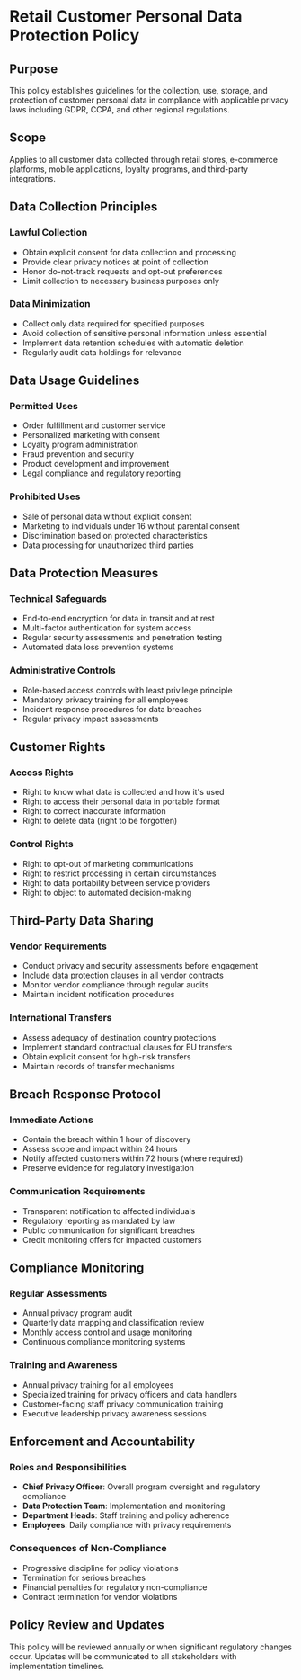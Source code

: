 # Retail Customer Personal Data Protection Policy

## Purpose
This policy establishes guidelines for the collection, use, storage, and protection of customer personal data in compliance with applicable privacy laws including GDPR, CCPA, and other regional regulations.

## Scope
Applies to all customer data collected through retail stores, e-commerce platforms, mobile applications, loyalty programs, and third-party integrations.

## Data Collection Principles

### Lawful Collection
- Obtain explicit consent for data collection and processing
- Provide clear privacy notices at point of collection
- Honor do-not-track requests and opt-out preferences
- Limit collection to necessary business purposes only

### Data Minimization
- Collect only data required for specified purposes
- Avoid collection of sensitive personal information unless essential
- Implement data retention schedules with automatic deletion
- Regularly audit data holdings for relevance

## Data Usage Guidelines

### Permitted Uses
- Order fulfillment and customer service
- Personalized marketing with consent
- Loyalty program administration
- Fraud prevention and security
- Product development and improvement
- Legal compliance and regulatory reporting

### Prohibited Uses
- Sale of personal data without explicit consent
- Marketing to individuals under 16 without parental consent
- Discrimination based on protected characteristics
- Data processing for unauthorized third parties

## Data Protection Measures

### Technical Safeguards
- End-to-end encryption for data in transit and at rest
- Multi-factor authentication for system access
- Regular security assessments and penetration testing
- Automated data loss prevention systems

### Administrative Controls
- Role-based access controls with least privilege principle
- Mandatory privacy training for all employees
- Incident response procedures for data breaches
- Regular privacy impact assessments

## Customer Rights

### Access Rights
- Right to know what data is collected and how it's used
- Right to access their personal data in portable format
- Right to correct inaccurate information
- Right to delete data (right to be forgotten)

### Control Rights
- Right to opt-out of marketing communications
- Right to restrict processing in certain circumstances
- Right to data portability between service providers
- Right to object to automated decision-making

## Third-Party Data Sharing

### Vendor Requirements
- Conduct privacy and security assessments before engagement
- Include data protection clauses in all vendor contracts
- Monitor vendor compliance through regular audits
- Maintain incident notification procedures

### International Transfers
- Assess adequacy of destination country protections
- Implement standard contractual clauses for EU transfers
- Obtain explicit consent for high-risk transfers
- Maintain records of transfer mechanisms

## Breach Response Protocol

### Immediate Actions
- Contain the breach within 1 hour of discovery
- Assess scope and impact within 24 hours
- Notify affected customers within 72 hours (where required)
- Preserve evidence for regulatory investigation

### Communication Requirements
- Transparent notification to affected individuals
- Regulatory reporting as mandated by law
- Public communication for significant breaches
- Credit monitoring offers for impacted customers

## Compliance Monitoring

### Regular Assessments
- Annual privacy program audit
- Quarterly data mapping and classification review
- Monthly access control and usage monitoring
- Continuous compliance monitoring systems

### Training and Awareness
- Annual privacy training for all employees
- Specialized training for privacy officers and data handlers
- Customer-facing staff privacy communication training
- Executive leadership privacy awareness sessions

## Enforcement and Accountability

### Roles and Responsibilities
- **Chief Privacy Officer**: Overall program oversight and regulatory compliance
- **Data Protection Team**: Implementation and monitoring
- **Department Heads**: Staff training and policy adherence
- **Employees**: Daily compliance with privacy requirements

### Consequences of Non-Compliance
- Progressive discipline for policy violations
- Termination for serious breaches
- Financial penalties for regulatory non-compliance
- Contract termination for vendor violations

## Policy Review and Updates
This policy will be reviewed annually or when significant regulatory changes occur. Updates will be communicated to all stakeholders with implementation timelines.
